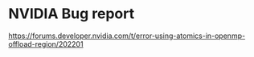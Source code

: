 
# NVIDIA Bug report
https://forums.developer.nvidia.com/t/error-using-atomics-in-openmp-offload-region/202201
